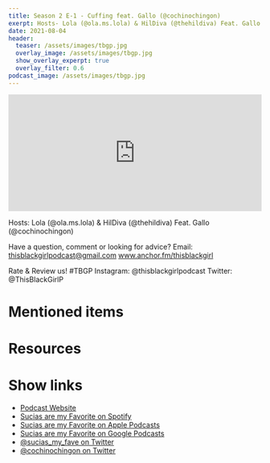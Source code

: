 ```yaml
---
title: Season 2 E-1 - Cuffing feat. Gallo (@cochinochingon)
exerpt: Hosts- Lola (@ola.ms.lola) & HilDiva (@thehildiva) Feat. Gallo (@cochinochingon)
date: 2021-08-04
header:
  teaser: /assets/images/tbgp.jpg
  overlay_image: /assets/images/tbgp.jpg
  show_overlay_experpt: true
  overlay_filter: 0.6
podcast_image: /assets/images/tbgp.jpg
---
```


<iframe src="https://open.spotify.com/embed/episode/6mDtKwXnxetgWePJnkMUs9" width="100%" height="232" frameBorder="0" allowtransparency="true" allow="encrypted-media"></iframe>

Hosts: Lola (@ola.ms.lola) & HilDiva (@thehildiva) Feat. Gallo (@cochinochingon)

Have a question, comment or looking for advice? Email: thisblackgirlpodcast@gmail.com www.anchor.fm/thisblackgirl

Rate & Review us! #TBGP Instagram: @thisblackgirlpodcast Twitter: @ThisBlackGirlP

# Mentioned items

# Resources

# Show links

* <i class=fas fa-link></i> [Podcast Website](https://cochinochingon.com)
* <i class=fab fa-spotify></i> [Sucias are my Favorite on Spotify](https://open.spotify.com/show/3XjoipCU3QzeIaQAAQpBdW)
* <i class=fas fa-podcast></i> [Sucias are my Favorite on Apple Podcasts](https://podcasts.apple.com/us/podcast/sucias-are-my-favorite/id1548173787)
* <i class=fab fa-google-play></i> [Sucias are my Favorite on Google Podcasts](https://podcasts.google.com/feed/aHR0cHM6Ly9hbmNob3IuZm0vcy80MjI0YzYzYy9wb2RjYXN0L3Jzcw==)
* <i class=fab fa-twitter></i> [@sucias_my_fave on Twitter](https://twitter.com/sucias_my_fave)
* <i class=fab fa-twitter></i> [@cochinochingon on Twitter](https://twitter.com/cochinochingon)
